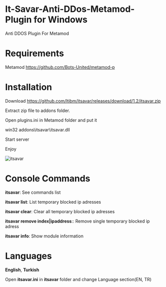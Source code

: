 
# It-Savar-Anti-DDos-Metamod-Plugin for Windows
Anti DDOS Plugin For Metamod

# Requirements
Metamod https://github.com/Bots-United/metamod-p


# Installation

Download https://github.com/ltibm/itsavar/releases/download/1.2/itsavar.zip

Extract zip file to addons folder.

Open plugins.ini in Metamod folder and put it 

win32 addons\itsavar\itsavar.dll

Start server

Enjoy


![itsavar](https://user-images.githubusercontent.com/62231969/122401536-60689a00-cf85-11eb-9026-c47005bc62ce.jpg)

# Console Commands
**itsavar**: See commands list 

**itsavar list**: List temporary blocked ip adresses

**itsavar clear**: Clear all temporary blocked ip adresses

**itsavar remove index|ipaddress**:: Remove single temporary blocked ip adress

**itsavar info**: Show module information

# Languages

**English**, **Turkish**

Open **itsavar.ini** in **itsavar** folder and change Language section(EN, TR)
